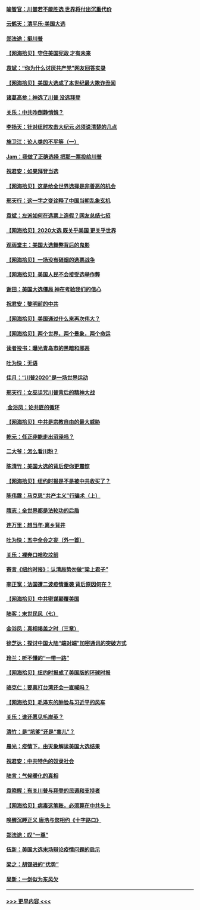 #### [喻智官：川普若不能胜选 世界将付出沉重代价](../pages/nsc993/n12541352.md?t=11120151) 
#### [云鹤天：清平乐‧美国大选](../pages/nsc993/n12540916.md?t=11120151) 
#### [郑法途：挺川普](../pages/nsc993/n12540898.md?t=11120151) 
#### [【网海拾贝】守住美国宪政 才有未来](../pages/nsc993/n12540423.md?t=11120151) 
#### [袁斌：“你为什么讨厌共产党”网友回答实录](../pages/nsc993/n12540208.md?t=11120151) 
#### [【网海拾贝】美国大选成了本世纪最大欺诈丑闻](../pages/nsc993/n12538029.md?t=11120151) 
#### [诸葛高参：神选了川普 没选拜登](../pages/nsc993/n12537664.md?t=11120151) 
#### [关乐：中共咋倒静悄悄？](../pages/nsc993/n12537615.md?t=11120151) 
#### [李扬天：针对纽时攻击大纪元 必须说清楚的几点](../pages/nsc993/n12536001.md?t=11120151) 
#### [施卫江：论人类的不平等（一）](../pages/nsc993/n12535700.md?t=11120151) 
#### [Jam：我做了正确选择 把那一票投给川普](../pages/nsc993/n12535743.md?t=11120151) 
#### [祝君安：如果拜登当选](../pages/nsc993/n12535726.md?t=11120151) 
#### [【网海拾贝】这是给全世界选择是非善恶的机会](../pages/nsc993/n12535061.md?t=11120151) 
#### [邢天行：这一字之变诠释了中国当朝乱象玄机](../pages/nsc993/n12533446.md?t=11120151) 
#### [袁斌：左派如何在选票上造假？网友总结七招](../pages/nsc993/n12533180.md?t=11120151) 
#### [【网海拾贝】2020大选 既关乎美国 更关乎世界](../pages/nsc993/n12533161.md?t=11120151) 
#### [观雨堂主：美国大选舞弊背后的鬼影](../pages/nsc993/n12533153.md?t=11120151) 
#### [【网海拾贝】一场没有硝烟的选票战争](../pages/nsc993/n12531883.md?t=11120151) 
#### [【网海拾贝】美国人民不会接受选举作弊](../pages/nsc993/n12528850.md?t=11120151) 
#### [谢田：美国大选僵局 神在考验我们的信心](../pages/nsc993/n12527932.md?t=11120151) 
#### [祝君安：黎明前的中共](../pages/nsc993/n12524071.md?t=11120151) 
#### [【网海拾贝】美国通过什么来再次伟大？](../pages/nsc993/n12523844.md?t=11120151) 
#### [【网海拾贝】两个世界，两个景象，两个命运](../pages/nsc993/n12521419.md?t=11120151) 
#### [读者投书：曝光青岛市的黑暗和邪恶](../pages/nsc993/n12520988.md?t=11120151) 
#### [吐为快：无语](../pages/nsc993/n12518588.md?t=11120151) 
#### [佳月：“川普2020”是一场世界运动](../pages/nsc993/n12518581.md?t=11120151) 
#### [邢天行：女巫诅咒川普背后的精神大战](../pages/nsc993/n12517257.md?t=11120151) 
#### [ 金浴凤：论共匪的循环](../pages/nsc993/n12517133.md?t=11120151) 
#### [【网海拾贝】中共是宗教自由的最大威胁](../pages/nsc993/n12516879.md?t=11120151) 
#### [乾元：任正非能走出沼泽吗？](../pages/nsc993/n12515831.md?t=11120151) 
#### [二大爷：怎么看川粉？](../pages/nsc993/n12515820.md?t=11120151) 
#### [陈清竹：美国大选的背后使你更震惊](../pages/nsc993/n12515589.md?t=11120151) 
#### [【网海拾贝】纽约时报是不是被中共收买了？](../pages/nsc993/n12515122.md?t=11120151) 
#### [陈伟霆：马克思“共产主义”行骗术（上）](../pages/nsc993/n12510217.md?t=11120151) 
#### [隋志：全世界都是法轮功的后盾](../pages/nsc993/n12510636.md?t=11120151) 
#### [连万里：想当年‧离乡背井](../pages/nsc993/n12510623.md?t=11120151) 
#### [吐为快：五中全会之妄（外一首）](../pages/nsc993/n12510470.md?t=11120151) 
#### [关乐：裸奔口哨吹坟前](../pages/nsc993/n12510403.md?t=11120151) 
#### [寄言《纽约时报》：认清局势勿做“梁上君子”](../pages/nsc993/n12510042.md?t=11120151) 
#### [李正宽：法国遭二波疫情重袭 背后原因何在？](../pages/nsc993/n12509971.md?t=11120151) 
#### [【网海拾贝】中共密谋颠覆美国](../pages/nsc993/n12509816.md?t=11120151) 
#### [陆客：末世民风（七）](../pages/nsc993/n12507822.md?t=11120151) 
#### [金浴凤：真相揭盖之时（三章）](../pages/nsc993/n12507804.md?t=11120151) 
#### [徐芝达：探讨中国大陆“端对端”加密通讯的突破方式](../pages/nsc993/n12507682.md?t=11120151) 
#### [玲兰：听不懂的“一带一路”](../pages/nsc993/n12507669.md?t=11120151) 
#### [【网海拾贝】纽约时报成了美国版的环球时报](../pages/nsc993/n12507053.md?t=11120151) 
#### [骆克仁：要真打台湾还会一直喊吗？](../pages/nsc993/n12506843.md?t=11120151) 
#### [【网海拾贝】毛泽东的肿脸与习近平的风车](../pages/nsc993/n12504537.md?t=11120151) 
#### [关乐：谁还愿见毛岸英？](../pages/nsc993/n12503866.md?t=11120151) 
#### [清竹：是“坑爹”还是“害儿”？](../pages/nsc993/n12503034.md?t=11120151) 
#### [晨光：疫情下，由天象解读美国大选结果](../pages/nsc993/n12502536.md?t=11120151) 
#### [祝君安：中共特色的奴隶社会](../pages/nsc993/n12501529.md?t=11120151) 
#### [陆言：气候暖化的真相](../pages/nsc993/n12501183.md?t=11120151) 
#### [袁晓辉：有关川普与拜登的民调和支持者](../pages/nsc993/n12500433.md?t=11120151) 
#### [【网海拾贝】病毒这笔账，必须算在中共头上](../pages/nsc993/n12500320.md?t=11120151) 
#### [唤醒沉睡正义 唐浩与您相约《十字路口》](../pages/nsc993/n12497980.md?t=11120151) 
#### [郑法途：叹“一尊”](../pages/nsc993/n12498837.md?t=11120151) 
#### [伍新：美国大选末场辩论疫情问题的启示](../pages/nsc993/n12498829.md?t=11120151) 
#### [梁之：胡锡进的“优势”](../pages/nsc993/n12498780.md?t=11120151) 
#### [吴新：一剑似为东风欠](../pages/nsc993/n12498772.md?t=11120151) 

----
#### [ >>> 更早内容 <<< ](../indexes/nsc993-earlier.md)
